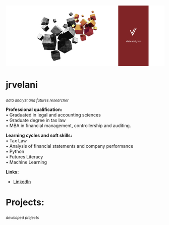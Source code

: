 <p align="center">
  <img src="jrvelani_github.png" >
</p>

# jrvelani
<sub>*data analyst and futures researcher*</sub>

**Professional qualification:** <br>
• Graduated in legal and accounting sciences <br>
• Graduate degree in tax law <br>
• MBA in financial management, controllership and auditing.

**Learning cycles and soft skills:** <br>
• Tax Law <br> 
• Analysis of financial statements and company performance <br> 
• Python <br> 
• Futures Literacy <br> 
• Machine Learning

**Links:**
* [LinkedIn](https://https://www.linkedin.com/in/jrvelani/)

# Projects:
<sub>*developed projects*</sub>
